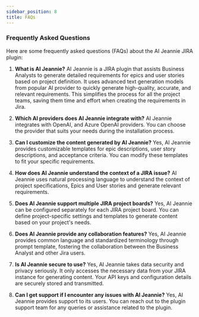 ```yaml
---
sidebar_position: 8
title: FAQs
---
```


### Frequently Asked Questions

Here are some frequently asked questions (FAQs) about the AI Jeannie JIRA plugin:

1. **What is AI Jeannie?**  AI Jeannie is a JIRA plugin that assists Business Analysts to generate detailed requirements for epics and user stories based on project definition. It uses advanced text generation models from popular AI provider to quickly generate high-quality, accurate, and relevant requirements. This simplifies the process for all the project teams, saving them time and effort when creating the requirements in Jira.

2. **Which AI providers does AI Jeannie integrate with?** AI Jeannie integrates with OpenAI, and Azure OpenAI providers. You can choose the provider that suits your needs during the installation process.

3. **Can I customize the content generated by AI Jeannie?** Yes, AI Jeannie provides customizable templates for epic descriptions, user story descriptions, and acceptance criteria. You can modify these templates to fit your specific requirements.

4. **How does AI Jeannie understand the context of a JIRA issue?** AI Jeannie uses natural processing language to understand the context of project specifications, Epics and User stories and generate relevant requirements.

5. **Does AI Jeannie support multiple JIRA project boards?** Yes, AI Jeannie can be configured separately for each JIRA project board. You can define project-specific settings and templates to generate content based on your project's needs.

6. **Does AI Jeannie provide any collaboration features?** Yes, AI Jeannie provides common language and standardized terminology through prompt template, fostering the collaboration between the Business Analyst and other Jira users.  

7. **Is AI Jeannie secure to use?** Yes, AI Jeannie takes data security and privacy seriously. It only accesses the necessary data from your JIRA instance for generating content. Your API keys and configuration details are securely stored and transmitted.

8. **Can I get support if I encounter any issues with AI Jeannie?** Yes, AI Jeannie provides support to its users. You can reach out to the plugin support team for any queries or assistance related to the plugin.




